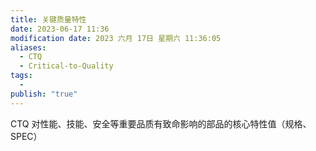 ```yaml
---
title: 关键质量特性
date: 2023-06-17 11:36
modification date: 2023 六月 17日 星期六 11:36:05
aliases:
  - CTQ
  - Critical-to-Quality
tags:
  - 
publish: "true"
---
```


CTQ 对性能、技能、安全等重要品质有致命影响的部品的核心特性值（规格、SPEC）
